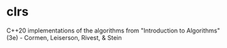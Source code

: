 # clrs

C++20 implementations of the algorithms from "Introduction to Algorithms" (3e) - Cormen, Leiserson, Rivest, & Stein

